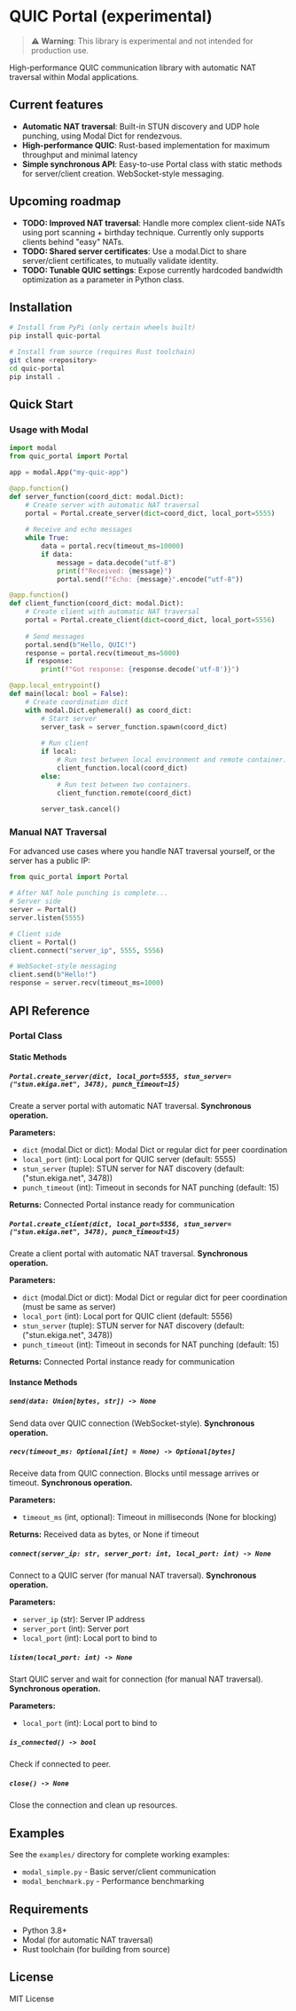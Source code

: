 # QUIC Portal (experimental)

> ⚠️ **Warning**: This library is experimental and not intended for production use.

High-performance QUIC communication library with automatic NAT traversal within Modal applications.

## Current features

- **Automatic NAT traversal**: Built-in STUN discovery and UDP hole punching, using Modal Dict for rendezvous.
- **High-performance QUIC**: Rust-based implementation for maximum throughput and minimal latency
- **Simple synchronous API**: Easy-to-use Portal class with static methods for server/client creation. WebSocket-style messaging.

## Upcoming roadmap

- **TODO: Improved NAT traversal**: Handle more complex client-side NATs using port scanning + birthday technique. Currently only supports clients behind "easy" NATs.
- **TODO: Shared server certificates**: Use a modal.Dict to share server/client certificates, to mutually validate identity.
- **TODO: Tunable QUIC settings**: Expose currently hardcoded bandwidth optimization as a parameter in Python class.

## Installation

```bash
# Install from PyPi (only certain wheels built)
pip install quic-portal
```

```bash
# Install from source (requires Rust toolchain)
git clone <repository>
cd quic-portal
pip install .
```

## Quick Start

### Usage with Modal

```python
import modal
from quic_portal import Portal

app = modal.App("my-quic-app")

@app.function()
def server_function(coord_dict: modal.Dict):
    # Create server with automatic NAT traversal
    portal = Portal.create_server(dict=coord_dict, local_port=5555)
    
    # Receive and echo messages
    while True:
        data = portal.recv(timeout_ms=10000)
        if data:
            message = data.decode("utf-8")
            print(f"Received: {message}")
            portal.send(f"Echo: {message}".encode("utf-8"))

@app.function()
def client_function(coord_dict: modal.Dict):
    # Create client with automatic NAT traversal
    portal = Portal.create_client(dict=coord_dict, local_port=5556)
    
    # Send messages
    portal.send(b"Hello, QUIC!")
    response = portal.recv(timeout_ms=5000)
    if response:
        print(f"Got response: {response.decode('utf-8')}")

@app.local_entrypoint()
def main(local: bool = False):
    # Create coordination dict
    with modal.Dict.ephemeral() as coord_dict:
        # Start server
        server_task = server_function.spawn(coord_dict)
        
        # Run client
        if local:
            # Run test between local environment and remote container.
            client_function.local(coord_dict)
        else:
            # Run test between two containers.
            client_function.remote(coord_dict)
        
        server_task.cancel()
```

### Manual NAT Traversal

For advanced use cases where you handle NAT traversal yourself, or the server has a public IP:

```python
from quic_portal import Portal

# After NAT hole punching is complete...
# Server side
server = Portal()
server.listen(5555)

# Client side  
client = Portal()
client.connect("server_ip", 5555, 5556)

# WebSocket-style messaging
client.send(b"Hello!")
response = server.recv(timeout_ms=1000)
```

## API Reference

### Portal Class

#### Static Methods

##### `Portal.create_server(dict, local_port=5555, stun_server=("stun.ekiga.net", 3478), punch_timeout=15)`

Create a server portal with automatic NAT traversal. **Synchronous operation.**

**Parameters:**
- `dict` (modal.Dict or dict): Modal Dict or regular dict for peer coordination
- `local_port` (int): Local port for QUIC server (default: 5555)
- `stun_server` (tuple): STUN server for NAT discovery (default: ("stun.ekiga.net", 3478))
- `punch_timeout` (int): Timeout in seconds for NAT punching (default: 15)

**Returns:** Connected Portal instance ready for communication

##### `Portal.create_client(dict, local_port=5556, stun_server=("stun.ekiga.net", 3478), punch_timeout=15)`

Create a client portal with automatic NAT traversal. **Synchronous operation.**

**Parameters:**
- `dict` (modal.Dict or dict): Modal Dict or regular dict for peer coordination (must be same as server)
- `local_port` (int): Local port for QUIC client (default: 5556)
- `stun_server` (tuple): STUN server for NAT discovery (default: ("stun.ekiga.net", 3478))
- `punch_timeout` (int): Timeout in seconds for NAT punching (default: 15)

**Returns:** Connected Portal instance ready for communication

#### Instance Methods

##### `send(data: Union[bytes, str]) -> None`

Send data over QUIC connection (WebSocket-style). **Synchronous operation.**

##### `recv(timeout_ms: Optional[int] = None) -> Optional[bytes]`

Receive data from QUIC connection. Blocks until message arrives or timeout. **Synchronous operation.**

**Parameters:**
- `timeout_ms` (int, optional): Timeout in milliseconds (None for blocking)

**Returns:** Received data as bytes, or None if timeout

##### `connect(server_ip: str, server_port: int, local_port: int) -> None`

Connect to a QUIC server (for manual NAT traversal). **Synchronous operation.**

**Parameters:**
- `server_ip` (str): Server IP address
- `server_port` (int): Server port
- `local_port` (int): Local port to bind to

##### `listen(local_port: int) -> None`

Start QUIC server and wait for connection (for manual NAT traversal). **Synchronous operation.**

**Parameters:**
- `local_port` (int): Local port to bind to

##### `is_connected() -> bool`

Check if connected to peer.

##### `close() -> None`

Close the connection and clean up resources.

## Examples

See the `examples/` directory for complete working examples:

- `modal_simple.py` - Basic server/client communication
- `modal_benchmark.py` - Performance benchmarking

## Requirements

- Python 3.8+
- Modal (for automatic NAT traversal)
- Rust toolchain (for building from source)

## License

MIT License 